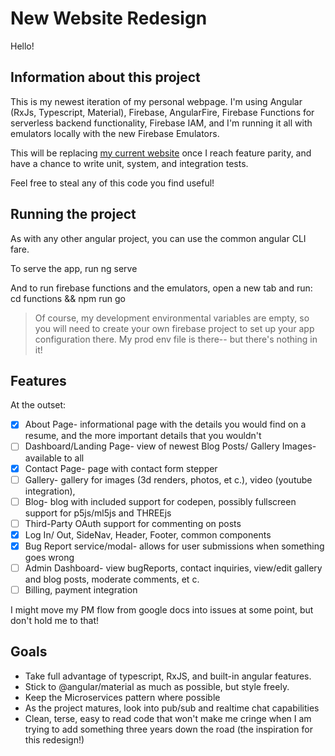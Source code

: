 # New Website Redesign


Hello!

## Information about this project
This is my newest iteration of my personal webpage. I'm using Angular (RxJs, Typescript, Material), Firebase, AngularFire, Firebase Functions for serverless backend functionality, Firebase IAM, and I'm running it all with emulators locally with the new Firebase Emulators. 

This will be replacing [my current website](https://henryfritz.xyz]) once I reach feature parity, and have a chance to write unit, system, and integration tests.

Feel free to steal any of this code you find useful!


## Running the project
As with any other angular project, you can use the common angular CLI fare. 

To serve the app, run
    ng serve 
    
And to run firebase functions and the emulators, open a new tab and run:
    cd functions && npm run go

> Of course, my development environmental variables are empty, so you
> will need to create your own firebase project to set up your app
> configuration there. My prod env file is there-- but there's nothing
> in it!
## Features
At the outset:

 - [x] About Page- informational page with the details you would find on a    resume, and the more important details that you wouldn't
- [ ] Dashboard/Landing Page- view of newest Blog Posts/ Gallery Images-       available to all
- [x]  Contact Page- page with contact form stepper
- [ ]   Gallery- gallery for images (3d renders, photos, et c.), video (youtube integration),
- [ ]   Blog- blog with included support for codepen, possibly fullscreen support for p5js/ml5js and THREEjs
- [ ]   Third-Party OAuth support for commenting on posts
- [x]  Log In/ Out, SideNav, Header, Footer, common components
- [x]   Bug Report service/modal- allows for user submissions when something goes wrong
- [ ]  Admin Dashboard- view bugReports, contact inquiries, view/edit gallery and blog posts, moderate comments, et c.
 - [ ] Billing, payment integration

I might move my PM flow from google docs into issues at some point, but don't hold me to that!

## Goals

 - Take full advantage of typescript, RxJS, and built-in angular features.
 - Stick to @angular/material as much as possible, but style freely.
 - Keep the Microservices pattern where possible
 - As the project matures, look into pub/sub and realtime chat capabilities
 - Clean, terse, easy to read code that won't make me cringe when I am trying to add something three years down the road (the inspiration for this redesign!)

